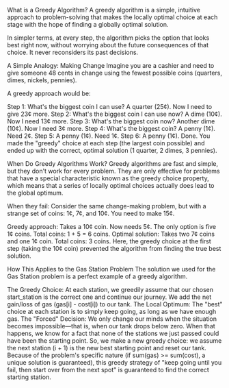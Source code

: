 What is a Greedy Algorithm?
A greedy algorithm is a simple, intuitive approach to problem-solving that makes the locally optimal choice at each stage with the hope of finding a globally optimal solution.

In simpler terms, at every step, the algorithm picks the option that looks best right now, without worrying about the future consequences of that choice. It never reconsiders its past decisions.

A Simple Analogy: Making Change
Imagine you are a cashier and need to give someone 48 cents in change using the fewest possible coins (quarters, dimes, nickels, pennies).

A greedy approach would be:

Step 1: What's the biggest coin I can use? A quarter (25¢). Now I need to give 23¢ more.
Step 2: What's the biggest coin I can use now? A dime (10¢). Now I need 13¢ more.
Step 3: What's the biggest coin now? Another dime (10¢). Now I need 3¢ more.
Step 4: What's the biggest coin? A penny (1¢). Need 2¢.
Step 5: A penny (1¢). Need 1¢.
Step 6: A penny (1¢). Done.
You made the "greedy" choice at each step (the largest coin possible) and ended up with the correct, optimal solution (1 quarter, 2 dimes, 3 pennies).

When Do Greedy Algorithms Work?
Greedy algorithms are fast and simple, but they don't work for every problem. They are only effective for problems that have a special characteristic known as the greedy choice property, which means that a series of locally optimal choices actually does lead to the global optimum.

When they fail: Consider the same change-making problem, but with a strange set of coins: 1¢, 7¢, and 10¢. You need to make 15¢.

Greedy approach: Takes a 10¢ coin. Now needs 5¢. The only option is five 1¢ coins. Total coins: 1 + 5 = 6 coins.
Optimal solution: Takes two 7¢ coins and one 1¢ coin. Total coins: 3 coins.
Here, the greedy choice at the first step (taking the 10¢ coin) prevented the algorithm from finding the true best solution.

How This Applies to the Gas Station Problem
The solution we used for the Gas Station problem is a perfect example of a greedy algorithm.

The Greedy Choice: At each station, we greedily assume that our chosen start_station is the correct one and continue our journey. We add the net gain/loss of gas (gas[i] - cost[i]) to our tank.
The Local Optimum: The "best" choice at each station is to simply keep going, as long as we have enough gas.
The "Forced" Decision: We only change our minds when the situation becomes impossible—that is, when our tank drops below zero. When that happens, we know for a fact that none of the stations we just passed could have been the starting point. So, we make a new greedy choice: we assume the next station (i + 1) is the new best starting point and reset our tank.
Because of the problem's specific nature (if sum(gas) >= sum(cost), a unique solution is guaranteed), this greedy strategy of "keep going until you fail, then start over from the next spot" is guaranteed to find the correct starting station.